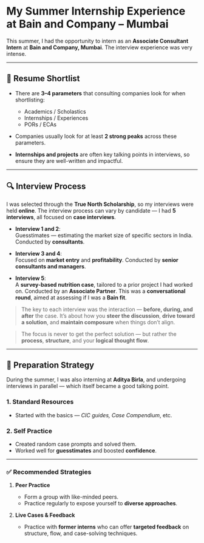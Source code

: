 # My Summer Internship Experience at Bain and Company – Mumbai

This summer, I had the opportunity to intern as an **Associate Consultant Intern** at **Bain and Company, Mumbai**. The interview experience was very intense.

---

## 📄 Resume Shortlist

- There are **3–4 parameters** that consulting companies look for when shortlisting:
  - Academics / Scholastics
  - Internships / Experiences
  - PORs / ECAs

- Companies usually look for at least **2 strong peaks** across these parameters.
- **Internships and projects** are often key talking points in interviews, so ensure they are well-written and impactful.

---

## 🔍 Interview Process

I was selected through the **True North Scholarship**, so my interviews were held **online**. The interview process can vary by candidate — I had **5 interviews**, all focused on **case interviews**.

- **Interview 1 and 2**:  
  Guesstimates — estimating the market size of specific sectors in India. Conducted by **consultants**.

- **Interview 3 and 4**:  
  Focused on **market entry** and **profitability**. Conducted by **senior consultants and managers**.

- **Interview 5**:  
  A **survey-based nutrition case**, tailored to a prior project I had worked on. Conducted by an **Associate Partner**. This was a **conversational round**, aimed at assessing if I was a **Bain fit**.

> The key to each interview was the interaction — **before, during, and after** the case. It’s about how you **steer the discussion**, **drive toward a solution**, and **maintain composure** when things don’t align.

> The focus is never to get the perfect solution — but rather the **process**, **structure**, and your **logical thought flow**.

---

## 🧠 Preparation Strategy

During the summer, I was also interning at **Aditya Birla**, and undergoing interviews in parallel — which itself became a good talking point.

### 1. **Standard Resources**
- Started with the basics — *CIC guides, Case Compendium*, etc.

### 2. **Self Practice**
- Created random case prompts and solved them.
- Worked well for **guesstimates** and boosted **confidence**.

---

### ✅ Recommended Strategies

1. **Peer Practice**  
   - Form a group with like-minded peers.
   - Practice regularly to expose yourself to **diverse approaches**.

2. **Live Cases & Feedback**  
   - Practice with **former interns** who can offer **targeted feedback** on structure, flow, and case-solving techniques.
